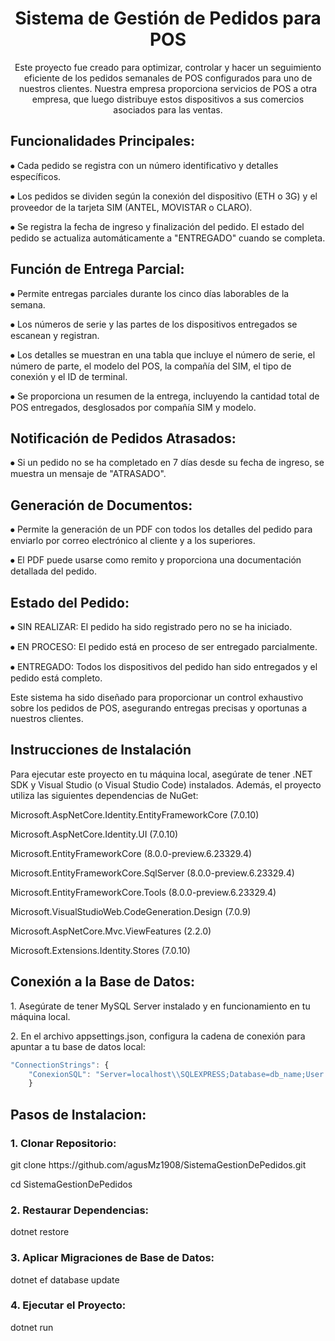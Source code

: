 
<h1 align="center">Sistema de Gestión de Pedidos para POS</h1>
<p align="center">Este proyecto fue creado para optimizar, controlar y hacer un seguimiento eficiente de los pedidos semanales de POS configurados para uno de nuestros clientes. Nuestra empresa proporciona servicios de POS a otra empresa, que luego distribuye estos dispositivos a sus comercios asociados para las ventas.</p>


<div>
  <h2>Funcionalidades Principales:</h2>
  <p> ⦁ Cada pedido se registra con un número identificativo y detalles específicos.</p> 
  <p> ⦁ Los pedidos se dividen según la conexión del dispositivo (ETH o 3G) y el proveedor de la tarjeta SIM (ANTEL, MOVISTAR o CLARO).</p>
  <p> ⦁ Se registra la fecha de ingreso y finalización del pedido. El estado del pedido se actualiza automáticamente a "ENTREGADO" cuando se completa.</p>
</div>

<div>
  <h2>Función de Entrega Parcial:</h2>
  <p> ⦁ Permite entregas parciales durante los cinco días laborables de la semana.</p>
  <p> ⦁ Los números de serie y las partes de los dispositivos entregados se escanean y registran.</p>
  <p> ⦁ Los detalles se muestran en una tabla que incluye el número de serie, el número de parte, el modelo del POS, la compañía del SIM, el tipo de conexión y el ID de terminal.</p>
  <p> ⦁ Se proporciona un resumen de la entrega, incluyendo la cantidad total de POS entregados, desglosados por compañía SIM y modelo.</p>
</div>

<div>
  <h2>Notificación de Pedidos Atrasados:</h2>
  <p> ⦁ Si un pedido no se ha completado en 7 días desde su fecha de ingreso, se muestra un mensaje de "ATRASADO".</p>
</div>

<div>
  <h2>Generación de Documentos:</h2>
  <p> ⦁ Permite la generación de un PDF con todos los detalles del pedido para enviarlo por correo electrónico al cliente y a los superiores.</p>
  <p> ⦁ El PDF puede usarse como remito y proporciona una documentación detallada del pedido.</p>
</div>

<div>
  <h2>Estado del Pedido:</h2>
  <p> ⦁ SIN REALIZAR: El pedido ha sido registrado pero no se ha iniciado.</p>
  <p> ⦁ EN PROCESO: El pedido está en proceso de ser entregado parcialmente.</p>
  <p> ⦁ ENTREGADO: Todos los dispositivos del pedido han sido entregados y el pedido está completo.</p>
</div>

<p>Este sistema ha sido diseñado para proporcionar un control exhaustivo sobre los pedidos de POS, asegurando entregas precisas y oportunas a nuestros clientes.</p>


<div>
  <h2>Instrucciones de Instalación</h2>
  <p>Para ejecutar este proyecto en tu máquina local, asegúrate de tener .NET SDK y Visual Studio (o Visual Studio Code) instalados. Además, el proyecto utiliza las siguientes dependencias de NuGet:</p>
  <p>Microsoft.AspNetCore.Identity.EntityFrameworkCore (7.0.10)</p>
  <p>Microsoft.AspNetCore.Identity.UI (7.0.10)</p>
  <p>Microsoft.EntityFrameworkCore (8.0.0-preview.6.23329.4)</p>
  <p>Microsoft.EntityFrameworkCore.SqlServer (8.0.0-preview.6.23329.4)</p>
  <p>Microsoft.EntityFrameworkCore.Tools (8.0.0-preview.6.23329.4)</p>
  <p>Microsoft.VisualStudioWeb.CodeGeneration.Design (7.0.9)</p>
  <p>Microsoft.AspNetCore.Mvc.ViewFeatures (2.2.0)</p>
  <p>Microsoft.Extensions.Identity.Stores (7.0.10)</p>

  <h2>Conexión a la Base de Datos:</h2>
  <p>1. Asegúrate de tener MySQL Server instalado y en funcionamiento en tu máquina local.</p>
  <p>2. En el archivo appsettings.json, configura la cadena de conexión para apuntar a tu base de datos local:</p>
  
  ```js
  "ConnectionStrings": {
      "ConexionSQL": "Server=localhost\\SQLEXPRESS;Database=db_name;User ID=user_id;Password=password;Trusted_Connection=True;MultipleActiveResultSets=true;TrustServerCertificate=True;"
      }
  ```

<h2>Pasos de Instalacion:</h2>

<h3>1. Clonar Repositorio:</h3>
  <p>git clone https://github.com/agusMz1908/SistemaGestionDePedidos.git</p>
  <p>cd SistemaGestionDePedidos</p>

<h3>2. Restaurar Dependencias:</h3>
<p>dotnet restore</p>

<h3>3. Aplicar Migraciones de Base de Datos:</h3>
<p>dotnet ef database update</p>

<h3>4. Ejecutar el Proyecto:</h4>
<p>dotnet run</p>
</div>






